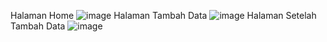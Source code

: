 Halaman Home
![image](https://github.com/user-attachments/assets/06a01181-9678-41c7-85bd-3a139de4f39f)
Halaman Tambah Data
![image](https://github.com/user-attachments/assets/3cff48a8-d8cc-40a6-b000-0f409e9c0b2e)
Halaman Setelah Tambah Data
![image](https://github.com/user-attachments/assets/d393c553-9bbc-457a-b315-0ea251104739)


